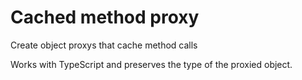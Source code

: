 # Cached method proxy

Create object proxys that cache method calls

Works with TypeScript and preserves the type of the proxied object.
